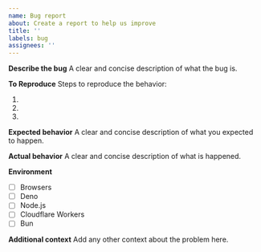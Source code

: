 ```yaml
---
name: Bug report
about: Create a report to help us improve
title: ''
labels: bug
assignees: ''
---
```


**Describe the bug** A clear and concise description of what the bug is.

**To Reproduce** Steps to reproduce the behavior:

1.
2.
3.

**Expected behavior** A clear and concise description of what you expected to
happen.

**Actual behavior** A clear and concise description of what is happened.

**Environment**

- [ ] Browsers
- [ ] Deno
- [ ] Node.js
- [ ] Cloudflare Workers
- [ ] Bun

**Additional context** Add any other context about the problem here.
